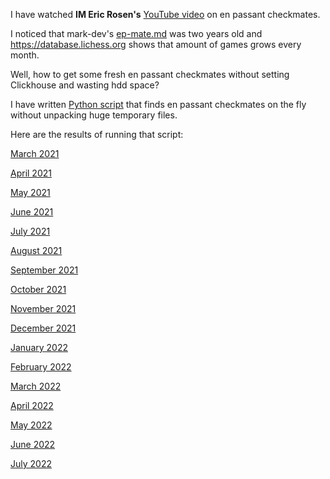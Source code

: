 
I have watched **IM Eric Rosen's** [YouTube video](https://www.youtube.com/watch?v=qKX3jVJ5J7E) on en passant checkmates.

I noticed that mark-dev's [ep-mate.md](https://github.com/mark-dev/chessfactory-hall-of-fame/blame/master/etc/docs/results/ep-mate.md) was two years old and https://database.lichess.org shows that amount of games grows every month.

Well, how to get some fresh en passant checkmates without setting Clickhouse and wasting hdd space?

I have written [Python script](en-passant.py) that finds en passant checkmates on the fly without unpacking huge temporary files.

Here are the results of running that script:

[March 2021](March-2021.adoc)

[April 2021](April-2021.adoc)

[May 2021](May-2021.adoc)

[June 2021](June-2021.adoc)

[July 2021](July-2021.adoc)

[August 2021](August-2021.adoc)

[September 2021](September-2021.adoc)

[October 2021](October-2021.adoc)

[November 2021](November-2021.adoc)

[December 2021](December-2021.adoc)

[January 2022](January-2022.adoc)

[February 2022](February-2022.adoc)

[March 2022](March-2022.adoc)

[April 2022](April-2022.adoc)

[May 2022](May-2022.adoc)

[June 2022](June-2022.adoc)

[July 2022](July-2022.adoc)

